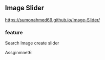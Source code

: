 ## Image Slider

https://sumonahmed69.github.io/Image-Slider/


### feature

Search Image 
 create slider 











Assginmnet6
